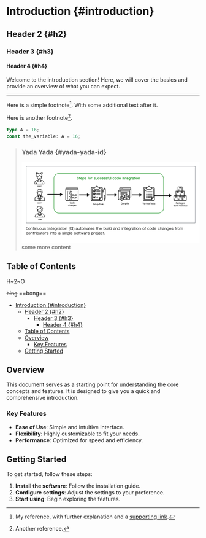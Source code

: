 # Introduction {#introduction}

## Header 2 {#h2}

### Header 3 {#h3}

#### Header 4 {#h4}

Welcome to the introduction section! Here, we will cover the basics and provide an overview of what you can expect.

---

Here is a simple footnote[^1]. With some additional text after it.

Here is another footnote[^2].

[^1]: My reference, with further explanation and a [supporting link](https://website.com).

[^2]: Another reference.

```typescript
type A = 16;
const the_variable: A = 16;
```

> ### Yada Yada {#yada-yada-id}
>
> ![Diagram test test figure caption](src/assets/ci-steps-green-box.png)
> some more content

## Table of Contents

H~2~O

~~bing~~
==bong==

- [Introduction {#introduction}](#introduction-introduction)
  - [Header 2 {#h2}](#header-2-h2)
    - [Header 3 {#h3}](#header-3-h3)
      - [Header 4 {#h4}](#header-4-h4)
  - [Table of Contents](#table-of-contents)
  - [Overview](#overview)
    - [Key Features](#key-features)
  - [Getting Started](#getting-started)

## Overview

This document serves as a starting point for understanding the core concepts and features. It is designed to give you a quick and comprehensive introduction.

### Key Features

- **Ease of Use**: Simple and intuitive interface.
- **Flexibility**: Highly customizable to fit your needs.
- **Performance**: Optimized for speed and efficiency.

## Getting Started

To get started, follow these steps:

1. **Install the software**: Follow the installation guide.
2. **Configure settings**: Adjust the settings to your preference.
3. **Start using**: Begin exploring the features.
